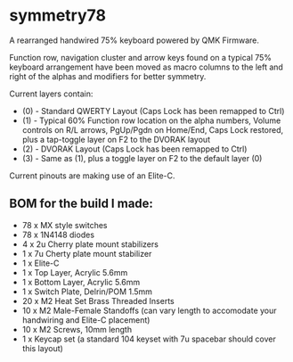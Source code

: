 # symmetry78
A rearranged handwired 75% keyboard powered by QMK Firmware.

Function row, navigation cluster and arrow keys found on a typical 75% keyboard arrangement have been moved as macro columns to the left and right of the alphas and modifiers for better symmetry.

Current layers contain:
* (0) - Standard QWERTY Layout (Caps Lock has been remapped to Ctrl)
* (1) - Typical 60% Function row location on the alpha numbers, Volume controls on R/L arrows, PgUp/Pgdn on Home/End, Caps Lock restored, plus a tap-toggle layer on F2 to the DVORAK layout
* (2) - DVORAK Layout (Caps Lock has been remapped to Ctrl)
* (3) - Same as (1), plus a toggle layer on F2 to the default layer (0)

Current pinouts are making use of an Elite-C.

## BOM for the build I made:
- 78 x MX style switches
- 78 x 1N4148 diodes
- 4 x 2u Cherry plate mount stabilizers
- 1 x 7u Cherty plate mount stabilizer
- 1 x Elite-C
- 1 x Top Layer, Acrylic 5.6mm
- 1 x Bottom Layer, Acrylic 5.6mm
- 1 x Switch Plate, Delrin/POM 1.5mm
- 20 x M2 Heat Set Brass Threaded Inserts
- 10 x M2 Male-Female Standoffs (can vary length to accomodate your handwiring and Elite-C placement)
- 10 x M2 Screws, 10mm length
- 1 x Keycap set (a standard 104 keyset with 7u spacebar should cover this layout)
